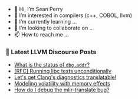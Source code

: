 - 👋 Hi, I’m Sean Perry
- 👀 I’m interested in compilers (c++, COBOL, llvm)
- 🌱 I’m currently learning ...
- 💞️ I’m looking to collaborate on ...
- 📫 How to reach me ...

<!---
s66perry/s66perry is a ✨ special ✨ repository because its `README.md` (this file) appears on your GitHub profile.
You can click the Preview link to take a look at your changes.
--->
### 📕 Latest LLVM Discourse Posts

<!-- DISCOURSE-LLVM:START -->
- [What is the status of `dbg.addr`?](https://discourse.llvm.org/t/what-is-the-status-of-dbg-addr/62898#post_11)
- [[RFC] Running libc tests unconditionally](https://discourse.llvm.org/t/rfc-running-libc-tests-unconditionally/68207#post_3)
- [Let&#39;s get Clang&#39;s diagnostics translatable!](https://discourse.llvm.org/t/lets-get-clangs-diagnostics-translatable/67094?page=4#post_63)
- [Modeling volatility with memory effects](https://discourse.llvm.org/t/modeling-volatility-with-memory-effects/67946#post_14)
- [How do I debug the mlir-translate bug?](https://discourse.llvm.org/t/how-do-i-debug-the-mlir-translate-bug/68206#post_3)
<!-- DISCOURSE-LLVM:END -->
